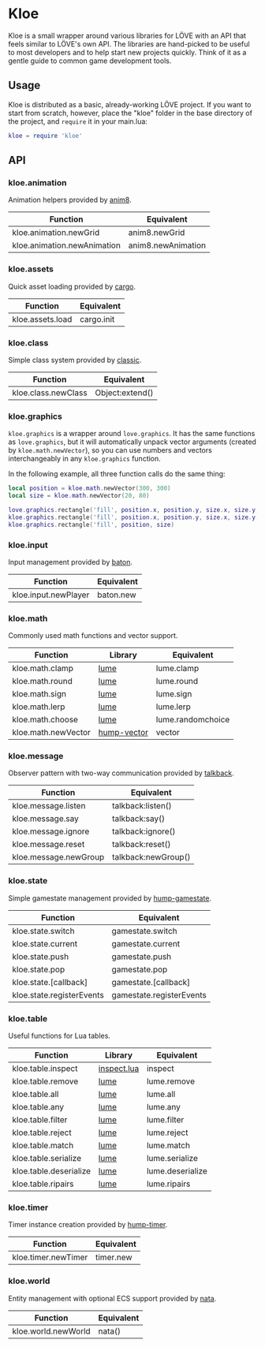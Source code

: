 # Kloe

Kloe is a small wrapper around various libraries for LÖVE with an API that feels similar to LÖVE's own API. The libraries are hand-picked to be useful to most developers and to help start new projects quickly. Think of it as a gentle guide to common game development tools.

## Usage

Kloe is distributed as a basic, already-working LÖVE project. If you want to start from scratch, however, place the "kloe" folder in the base directory of the project, and `require` it in your main.lua:

```lua
kloe = require 'kloe'
```

## API

### kloe.animation

Animation helpers provided by [anim8](https://github.com/kikito/anim8).

| Function                    | Equivalent         |
| --------------------------- | ------------------ |
| kloe.animation.newGrid      | anim8.newGrid      |
| kloe.animation.newAnimation | anim8.newAnimation |

### kloe.assets

Quick asset loading provided by [cargo](https://github.com/bjornbytes/cargo).

| Function         | Equivalent |
| ---------------- | ---------- |
| kloe.assets.load | cargo.init |

### kloe.class

Simple class system provided by [classic](https://github.com/rxi/classic).

| Function            | Equivalent      |
| ------------------- | --------------- |
| kloe.class.newClass | Object:extend() |

### kloe.graphics

`kloe.graphics` is a wrapper around `love.graphics`. It has the same functions as `love.graphics`, but it will automatically unpack vector arguments (created by `kloe.math.newVector`), so you can use numbers and vectors interchangeably in any `kloe.graphics` function.

In the following example, all three function calls do the same thing:

```lua
local position = kloe.math.newVector(300, 300)
local size = kloe.math.newVector(20, 80)

love.graphics.rectangle('fill', position.x, position.y, size.x, size.y)
kloe.graphics.rectangle('fill', position.x, position.y, size.x, size.y)
kloe.graphics.rectangle('fill', position, size)
```

### kloe.input

Input management provided by [baton](https://github.com/tesselode/baton).

| Function             | Equivalent |
| -------------------- | ---------- |
| kloe.input.newPlayer | baton.new  |

### kloe.math

Commonly used math functions and vector support.

| Function            | Library                                                         | Equivalent        |
| ------------------- | --------------------------------------------------------------- | ----------------- |
| kloe.math.clamp     | [lume](https://github.com/rxi/lume)                             | lume.clamp        |
| kloe.math.round     | [lume](https://github.com/rxi/lume)                             | lume.round        |
| kloe.math.sign      | [lume](https://github.com/rxi/lume)                             | lume.sign         |
| kloe.math.lerp      | [lume](https://github.com/rxi/lume)                             | lume.lerp         |
| kloe.math.choose    | [lume](https://github.com/rxi/lume)                             | lume.randomchoice |
| kloe.math.newVector | [hump-vector](http://hump.readthedocs.io/en/latest/vector.html) | vector            |

### kloe.message

Observer pattern with two-way communication provided by [talkback](https://github.com/tesselode/talkback).

| Function              | Equivalent         |
| --------------------- | -------------------|
| kloe.message.listen   | talkback:listen()  |
| kloe.message.say      | talkback:say()     |
| kloe.message.ignore   | talkback:ignore()  |
| kloe.message.reset    | talkback:reset()   |
| kloe.message.newGroup | talkback:newGroup()|

### kloe.state

Simple gamestate management provided by [hump-gamestate](http://hump.readthedocs.io/en/latest/gamestate.html).

| Function                  | Equivalent               |
| ------------------------- | ------------------------ |
| kloe.state.switch         | gamestate.switch         |
| kloe.state.current        | gamestate.current        |
| kloe.state.push           | gamestate.push           |
| kloe.state.pop            | gamestate.pop            |
| kloe.state.[callback]     | gamestate.[callback]     |
| kloe.state.registerEvents | gamestate.registerEvents |

### kloe.table

Useful functions for Lua tables.

| Function               | Library                                              | Equivalent      |
| ---------------------- | ---------------------------------------------------- | ----------------|
| kloe.table.inspect     | [inspect.lua](https://github.com/kikito/inspect.lua) | inspect         |
| kloe.table.remove      | [lume](https://github.com/rxi/lume)                                                     | lume.remove     |
| kloe.table.all         | [lume](https://github.com/rxi/lume)                                                     | lume.all        |
| kloe.table.any         | [lume](https://github.com/rxi/lume)                                                     | lume.any        |
| kloe.table.filter      | [lume](https://github.com/rxi/lume)                                                     | lume.filter     |
| kloe.table.reject      | [lume](https://github.com/rxi/lume)                                                     | lume.reject     |
| kloe.table.match       | [lume](https://github.com/rxi/lume)                                                     | lume.match      |
| kloe.table.serialize   | [lume](https://github.com/rxi/lume)                                                     | lume.serialize  |
| kloe.table.deserialize | [lume](https://github.com/rxi/lume)                                                     | lume.deserialize|
| kloe.table.ripairs     | [lume](https://github.com/rxi/lume)                                                     | lume.ripairs    |

### kloe.timer

Timer instance creation provided by [hump-timer](http://hump.readthedocs.io/en/latest/timer.html).

| Function            | Equivalent         |
| ------------------- | ------------------ |
| kloe.timer.newTimer | timer.new          |

### kloe.world

Entity management with optional ECS support provided by [nata](https://github.com/tesselode/nata).

| Function            | Equivalent |
| ------------------- | ---------- |
| kloe.world.newWorld | nata()     |
